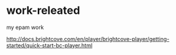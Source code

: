 # work-releated
my epam work



http://docs.brightcove.com/en/player/brightcove-player/getting-started/quick-start-bc-player.html
